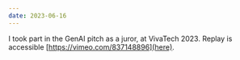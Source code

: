 ```yaml
---
date: 2023-06-16
---
```


I took part in the GenAI pitch as a juror, at VivaTech 2023. Replay is accessible [https://vimeo.com/837148896](here).
